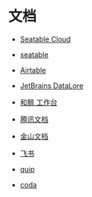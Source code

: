 # 文档

<div id = "首"></div>
<script src = "../js/首.js"></script>

* [Seatable Cloud](https://cloud.seatable.cn/)
* [seatable](https://www.seatable.cn/)
* [Airtable](https://airtable.com/)
* [JetBrains DataLore](https://datalore.jetbrains.com/)
* [和鲸 工作台](https://www.heywhale.com/mw/workspace/project)

* [腾讯文档](https://docs.qq.com/)
* [金山文档](https://www.kdocs.cn/)
* [飞书](https://www.feishu.cn/)

* [quip](https://quip.com/)
* [coda](https://coda.io/)

